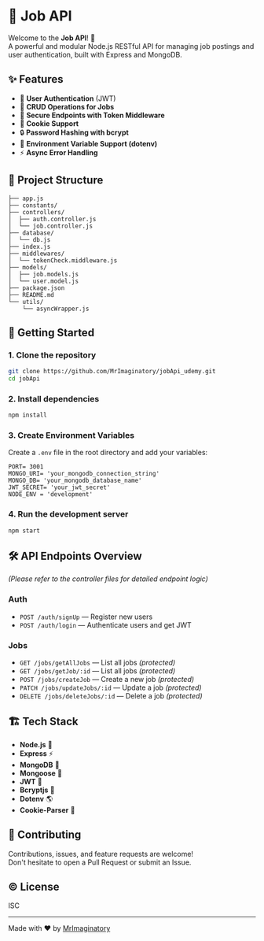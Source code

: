 
# 💼 Job API

Welcome to the **Job API**! 🚀  
A powerful and modular Node.js RESTful API for managing job postings and user authentication, built with Express and MongoDB.

## ✨ Features

- 👤 **User Authentication** (JWT)
- 📝 **CRUD Operations for Jobs**
- 🔑 **Secure Endpoints with Token Middleware**
- 🍪 **Cookie Support**
- 🔒 **Password Hashing with bcrypt**
- 🌱 **Environment Variable Support (dotenv)**
- ⚡ **Async Error Handling**

## 📁 Project Structure

```
├── app.js
├── constants/
├── controllers/
│  ├── auth.controller.js
│  └── job.controller.js
├── database/
│  └── db.js
├── index.js
├── middlewares/
│  └── tokenCheck.middleware.js
├── models/
│  ├── job.models.js
│  └── user.model.js
├── package.json
├── README.md
└── utils/
    └── asyncWrapper.js
```

## 🚀 Getting Started

### 1. Clone the repository

```bash
git clone https://github.com/MrImaginatory/jobApi_udemy.git
cd jobApi
```

### 2. Install dependencies

```bash
npm install
```

### 3. Create Environment Variables

Create a `.env` file in the root directory and add your variables:

```dotenv
PORT= 3001
MONGO_URI= 'your_mongodb_connection_string'
MONGO_DB= 'your_mongodb_database_name'
JWT_SECRET= 'your_jwt_secret'
NODE_ENV = 'development'
```

### 4. Run the development server

```bash
npm start
```

## 🛠️ API Endpoints Overview

*(Please refer to the controller files for detailed endpoint logic)*

### Auth

- `POST /auth/signUp` — Register new users
- `POST /auth/login` — Authenticate users and get JWT

### Jobs

- `GET /jobs/getAllJobs` — List all jobs *(protected)*
- `GET /jobs/getJob/:id` — List all jobs *(protected)*
- `POST /jobs/createJob` — Create a new job *(protected)*
- `PATCH /jobs/updateJobs/:id` — Update a job *(protected)*
- `DELETE /jobs/deleteJobs/:id` — Delete a job *(protected)*

## 🏗️ Tech Stack

- **Node.js** 🌳
- **Express** ⚡
- **MongoDB** 🍃
- **Mongoose** 🔗
- **JWT** 🔐
- **Bcryptjs** 🧂
- **Dotenv** 🌎
- **Cookie-Parser** 🍪

## 🤝 Contributing

Contributions, issues, and feature requests are welcome!  
Don't hesitate to open a Pull Request or submit an Issue.

## ©️ License

ISC

---

Made with ❤️ by [MrImaginatory](https://github.com/MrImaginatory)